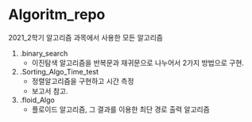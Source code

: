 # Algoritm_repo
2021_2학기 알고리즘 과목에서 사용한 모든 알고리즘

1. .binary_search
   - 이진탐색 알고리즘을 반복문과 재귀문으로 나누어서 2가지 방법으로 구현.
2. .Sorting_Algo_Time_test  
   - 정렬알고리즘을 구현하고 시간 측정
   - 보고서 참고.
3. .floid_Algo
   - 플로이드 알고리즘, 그 결과를 이용한 최단 경로 출력 알고리즘

